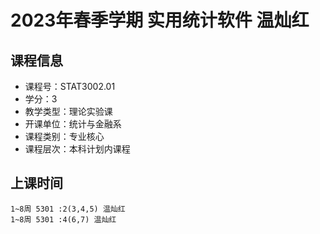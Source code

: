 # 2023年春季学期 实用统计软件 温灿红






## 课程信息

- 课程号：STAT3002.01
- 学分：3
- 教学类型：理论实验课
- 开课单位：统计与金融系
- 课程类别：专业核心
- 课程层次：本科计划内课程

## 上课时间

```
1~8周 5301 :2(3,4,5) 温灿红
1~8周 5301 :4(6,7) 温灿红
```

